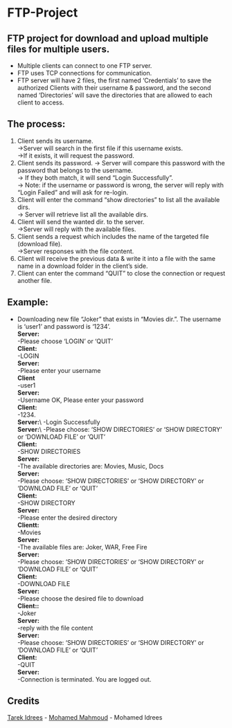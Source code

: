 # FTP-Project
## FTP project for download and upload multiple files for multiple users.
* Multiple clients can connect to one FTP server.
* FTP uses TCP connections for communication.
* FTP server will have 2 files, the first named ‘Credentials’ to save the authorized Clients with their username & password, and the second named ‘Directories’ will save the     directories that are allowed to each client to access.
## The process:
1. Client sends its username.\
  ->Server will search in the first file if this username exists.\
  ->If it exists, it will request the password.
2. Client sends its password.
-> Server will compare this password with the password that belongs to the username.\
-> If they both match, it will send “Login Successfully”.\
-> Note: if the username or password is wrong, the server will reply with “Login Failed” and will ask for re-login.
3. Client will enter the command “show directories” to list all the available dirs.\
-> Server will retrieve list all the available dirs.
4. Client will send the wanted dir. to the server.\
->Server will reply with the available files.
5. Client sends a request which includes the name of the targeted file (download file).\
->Server responses with the file content.
6. Client will receive the previous data & write it into a file with the same name in a download folder in the client’s side.
7. Client can enter the command “QUIT” to close the connection or request another file.
## Example:
* Downloading new file “Joker” that exists in “Movies dir.”. The username is ‘user1’ and password is ‘1234’.\
**Server:**\
-Please choose ‘LOGIN’ or ‘QUIT’\
**Client:**\
-LOGIN\
**Server:**\
-Please enter your username\
**Client**\
-user1\
**Server:**\
-Username OK, Please enter your password\
**Client:**\
-1234.\
**Server:**\ 
-Login Successfully\
**Server:**\ 
-Please choose: ‘SHOW DIRECTORIES’ or ‘SHOW DIRECTORY’ or ‘DOWNLOAD FILE’ or ‘QUIT’\
**Client:**\
-SHOW DIRECTORIES\
**Server:**\
-The available directories are: Movies, Music, Docs\
**Server:**\
-Please choose: ‘SHOW DIRECTORIES’ or ‘SHOW DIRECTORY’ or ‘DOWNLOAD FILE’ or ‘QUIT’\
**Client:**\
-SHOW DIRECTORY\
**Server:**\
-Please enter the desired directory\
**Clientt:**\
-Movies\
**Server:**\
-The available files are: Joker, WAR, Free Fire\
**Server:**\
-Please choose: ‘SHOW DIRECTORIES’ or ‘SHOW DIRECTORY’ or ‘DOWNLOAD FILE’ or ‘QUIT’\
**Client:**\
-DOWNLOAD FILE\
**Server:**\
-Please choose the desired file to download\
**Client::**\
-Joker\
**Server:**\
-reply with the file content\
**Server:**\
-Please choose: ‘SHOW DIRECTORIES’ or ‘SHOW DIRECTORY’ or ‘DOWNLOAD FILE’ or ‘QUIT’\
**Client:**\
-QUIT\
**Server:**\
-Connection is terminated. You are logged out.
## Credits
[Tarek Idrees](https://github.com/TarekIdrees)  - [Mohamed Mahmoud](https://github.com/Thesnak) - Mohamed Idrees


